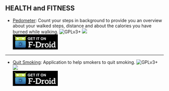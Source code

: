 <!--
    Copyright (C)  2016 PRIMOKORN.
    Permission is granted to copy, distribute and/or modify this document
    under the terms of the GNU Free Documentation License, Version 1.3
    or any later version published by the Free Software Foundation;
    with no Invariant Sections, no Front-Cover Texts, and no Back-Cover Texts.
    A copy of the license is included in the section entitled "GNU
    Free Documentation License".
-->
## HEALTH and FITNESS

* [Pedometer](http://v.ht/t9uU): Count your steps in background to provide you an overview about your walked steps, distance and about the calories you have burned while walking.
![GPLv3+](https://img.shields.io/badge/License-GPLv3+-brightgreen.svg?style=flat-square)
[![](https://img.shields.io/badge/Source-Github-lightgrey.svg?style=flat-square)](https://github.com/SecUSo/privacy-friendly-activity-tracker)  
[![](Pictures/F-Droid.png)](http://v.ht/t9uU)

***

* [Quit Smoking](https://f-droid.org/repository/browse/?fdid=de.baumann.quitsmoking): Application to help smokers to quit smoking.
![GPLv3+](https://img.shields.io/badge/License-GPLv3+-brightgreen.svg?style=flat-square)
[![](https://img.shields.io/badge/Source-Github-lightgrey.svg?style=flat-square)](https://github.com/scoute-dich/QuitSmoking)  
[![](Pictures/F-Droid.png)](https://f-droid.org/repository/browse/?fdid=de.baumann.quitsmoking)
